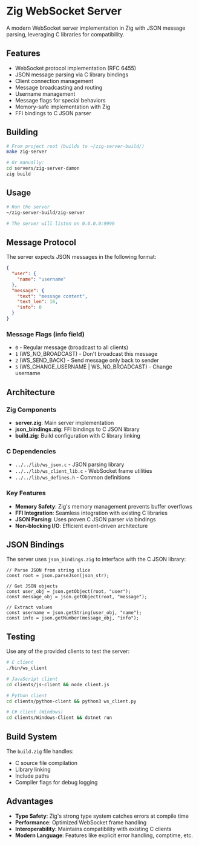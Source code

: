 # Zig WebSocket Server

A modern WebSocket server implementation in Zig with JSON message parsing, leveraging C libraries for compatibility.

## Features

- WebSocket protocol implementation (RFC 6455)
- JSON message parsing via C library bindings
- Client connection management
- Message broadcasting and routing
- Username management
- Message flags for special behaviors
- Memory-safe implementation with Zig
- FFI bindings to C JSON parser

## Building

```bash
# From project root (builds to ~/zig-server-build/)
make zig-server

# Or manually:
cd servers/zig-server-damon
zig build
```

## Usage

```bash
# Run the server
~/zig-server-build/zig-server

# The server will listen on 0.0.0.0:9999
```

## Message Protocol

The server expects JSON messages in the following format:

```json
{
  "user": {
    "name": "username"
  },
  "message": {
    "text": "message content",
    "text_len": 16,
    "info": 0
  }
}
```

### Message Flags (info field)

- `0` - Regular message (broadcast to all clients)
- `1` (WS_NO_BROADCAST) - Don't broadcast this message
- `2` (WS_SEND_BACK) - Send message only back to sender
- `5` (WS_CHANGE_USERNAME | WS_NO_BROADCAST) - Change username

## Architecture

### Zig Components

- **server.zig**: Main server implementation
- **json_bindings.zig**: FFI bindings to C JSON library
- **build.zig**: Build configuration with C library linking

### C Dependencies

- `../../lib/ws_json.c` - JSON parsing library
- `../../lib/ws_client_lib.c` - WebSocket frame utilities
- `../../lib/ws_defines.h` - Common definitions

### Key Features

- **Memory Safety**: Zig's memory management prevents buffer overflows
- **FFI Integration**: Seamless integration with existing C libraries
- **JSON Parsing**: Uses proven C JSON parser via bindings
- **Non-blocking I/O**: Efficient event-driven architecture

## JSON Bindings

The server uses `json_bindings.zig` to interface with the C JSON library:

```zig
// Parse JSON from string slice
const root = json.parseJson(json_str);

// Get JSON objects
const user_obj = json.getObject(root, "user");
const message_obj = json.getObject(root, "message");

// Extract values
const username = json.getString(user_obj, "name");
const info = json.getNumber(message_obj, "info");
```

## Testing

Use any of the provided clients to test the server:

```bash
# C client
./bin/ws_client

# JavaScript client
cd clients/js-client && node client.js

# Python client
cd clients/python-client && python3 ws_client.py

# C# client (Windows)
cd clients/Windows-Client && dotnet run
```

## Build System

The `build.zig` file handles:
- C source file compilation
- Library linking
- Include paths
- Compiler flags for debug logging

## Advantages

- **Type Safety**: Zig's strong type system catches errors at compile time
- **Performance**: Optimized WebSocket frame handling
- **Interoperability**: Maintains compatibility with existing C clients
- **Modern Language**: Features like explicit error handling, comptime, etc.